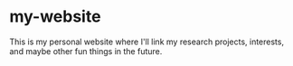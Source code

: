 # my-website
This is my personal website where I'll link my research projects, interests, and maybe other fun things in the future.
